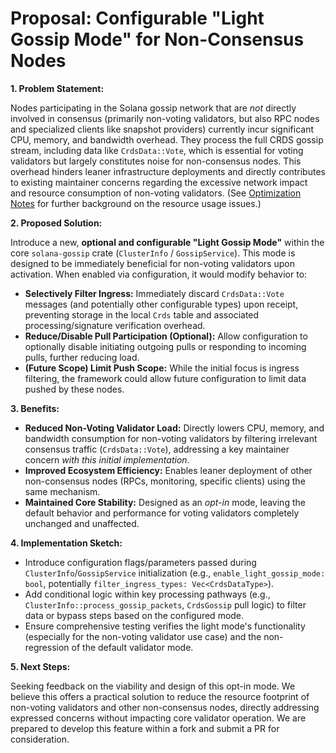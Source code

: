 # Proposal: Configurable "Light Gossip Mode" for Non-Consensus Nodes

**1. Problem Statement:**

Nodes participating in the Solana gossip network that are *not* directly involved in consensus (primarily non-voting validators, but also RPC nodes and specialized clients like snapshot providers) currently incur significant CPU, memory, and bandwidth overhead. They process the full CRDS gossip stream, including data like `CrdsData::Vote`, which is essential for voting validators but largely constitutes noise for non-consensus nodes. This overhead hinders leaner infrastructure deployments and directly contributes to existing maintainer concerns regarding the excessive network impact and resource consumption of non-voting validators. (See [Optimization Notes](gossip-client-optimization-notes.md) for further background on the resource usage issues.)

**2. Proposed Solution:**

Introduce a new, **optional and configurable "Light Gossip Mode"** within the core `solana-gossip` crate (`ClusterInfo` / `GossipService`). This mode is designed to be immediately beneficial for non-voting validators upon activation. When enabled via configuration, it would modify behavior to:

*   **Selectively Filter Ingress:** Immediately discard `CrdsData::Vote` messages (and potentially other configurable types) upon receipt, preventing storage in the local `Crds` table and associated processing/signature verification overhead.
*   **Reduce/Disable Pull Participation (Optional):** Allow configuration to optionally disable initiating outgoing pulls or responding to incoming pulls, further reducing load.
*   **(Future Scope) Limit Push Scope:** While the initial focus is ingress filtering, the framework could allow future configuration to limit data pushed by these nodes.

**3. Benefits:**

*   **Reduced Non-Voting Validator Load:** Directly lowers CPU, memory, and bandwidth consumption for non-voting validators by filtering irrelevant consensus traffic (`CrdsData::Vote`), addressing a key maintainer concern *with this initial implementation*.
*   **Improved Ecosystem Efficiency:** Enables leaner deployment of other non-consensus nodes (RPCs, monitoring, specific clients) using the same mechanism.
*   **Maintained Core Stability:** Designed as an *opt-in* mode, leaving the default behavior and performance for voting validators completely unchanged and unaffected.

**4. Implementation Sketch:**

*   Introduce configuration flags/parameters passed during `ClusterInfo`/`GossipService` initialization (e.g., `enable_light_gossip_mode: bool`, potentially `filter_ingress_types: Vec<CrdsDataType>`).
*   Add conditional logic within key processing pathways (e.g., `ClusterInfo::process_gossip_packets`, `CrdsGossip` pull logic) to filter data or bypass steps based on the configured mode.
*   Ensure comprehensive testing verifies the light mode's functionality (especially for the non-voting validator use case) and the non-regression of the default validator mode.

**5. Next Steps:**

Seeking feedback on the viability and design of this opt-in mode. We believe this offers a practical solution to reduce the resource footprint of non-voting validators and other non-consensus nodes, directly addressing expressed concerns without impacting core validator operation. We are prepared to develop this feature within a fork and submit a PR for consideration.
